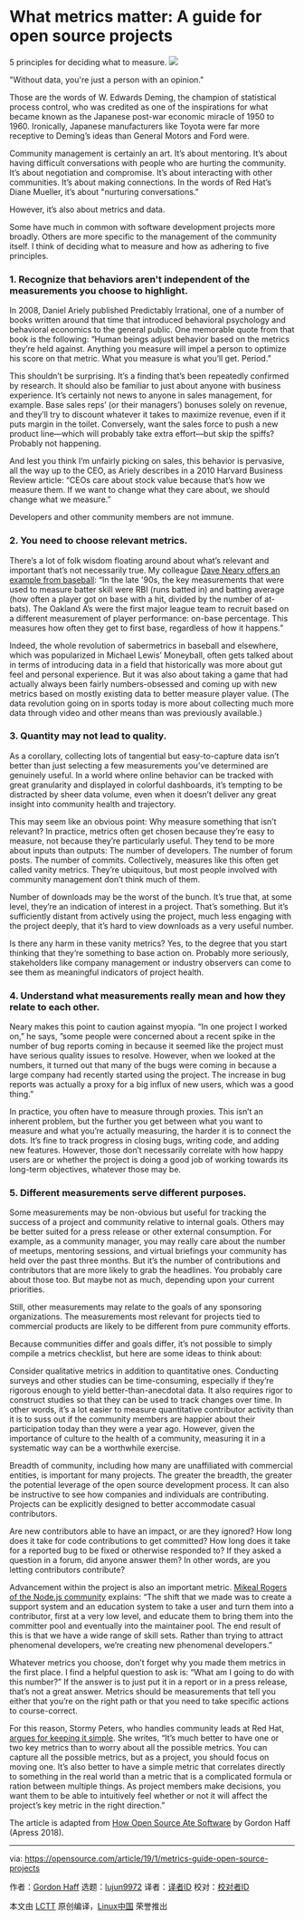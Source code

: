 [#]: collector: (lujun9972)
[#]: translator: ( )
[#]: reviewer: ( )
[#]: publisher: ( )
[#]: url: ( )
[#]: subject: (What metrics matter: A guide for open source projects)
[#]: via: (https://opensource.com/article/19/1/metrics-guide-open-source-projects)
[#]: author: (Gordon Haff https://opensource.com/users/ghaff)

What metrics matter: A guide for open source projects
======
5 principles for deciding what to measure.
![](https://opensource.com/sites/default/files/styles/image-full-size/public/lead-images/metrics_data_dashboard_system_computer_analytics.png?itok=oxAeIEI-)

"Without data, you're just a person with an opinion."

Those are the words of W. Edwards Deming, the champion of statistical process control, who was credited as one of the inspirations for what became known as the Japanese post-war economic miracle of 1950 to 1960. Ironically, Japanese manufacturers like Toyota were far more receptive to Deming’s ideas than General Motors and Ford were.

Community management is certainly an art. It’s about mentoring. It’s about having difficult conversations with people who are hurting the community. It’s about negotiation and compromise. It’s about interacting with other communities. It’s about making connections. In the words of Red Hat’s Diane Mueller, it’s about "nurturing conversations."

However, it’s also about metrics and data.

Some have much in common with software development projects more broadly. Others are more specific to the management of the community itself. I think of deciding what to measure and how as adhering to five principles.

### 1. Recognize that behaviors aren't independent of the measurements you choose to highlight.

In 2008, Daniel Ariely published Predictably Irrational, one of a number of books written around that time that introduced behavioral psychology and behavioral economics to the general public. One memorable quote from that book is the following: “Human beings adjust behavior based on the metrics they’re held against. Anything you measure will impel a person to optimize his score on that metric. What you measure is what you’ll get. Period.”

This shouldn’t be surprising. It’s a finding that’s been repeatedly confirmed by research. It should also be familiar to just about anyone with business experience. It’s certainly not news to anyone in sales management, for example. Base sales reps’ (or their managers’) bonuses solely on revenue, and they’ll try to discount whatever it takes to maximize revenue, even if it puts margin in the toilet. Conversely, want the sales force to push a new product line—which will probably take extra effort—but skip the spiffs? Probably not happening.

And lest you think I’m unfairly picking on sales, this behavior is pervasive, all the way up to the CEO, as Ariely describes in a 2010 Harvard Business Review article: “CEOs care about stock value because that’s how we measure them. If we want to change what they care about, we should change what we measure.”

Developers and other community members are not immune.

### 2. You need to choose relevant metrics.

There’s a lot of folk wisdom floating around about what’s relevant and important that’s not necessarily true. My colleague [Dave Neary offers an example from baseball][1]: “In the late '90s, the key measurements that were used to measure batter skill were RBI (runs batted in) and batting average (how often a player got on base with a hit, divided by the number of at-bats). The Oakland A’s were the first major league team to recruit based on a different measurement of player performance: on-base percentage. This measures how often they get to first base, regardless of how it happens.”

Indeed, the whole revolution of sabermetrics in baseball and elsewhere, which was popularized in Michael Lewis’ Moneyball, often gets talked about in terms of introducing data in a field that historically was more about gut feel and personal experience. But it was also about taking a game that had actually always been fairly numbers-obsessed and coming up with new metrics based on mostly existing data to better measure player value. (The data revolution going on in sports today is more about collecting much more data through video and other means than was previously available.)

### 3. Quantity may not lead to quality.

As a corollary, collecting lots of tangential but easy-to-capture data isn’t better than just selecting a few measurements you’ve determined are genuinely useful. In a world where online behavior can be tracked with great granularity and displayed in colorful dashboards, it’s tempting to be distracted by sheer data volume, even when it doesn’t deliver any great insight into community health and trajectory.

This may seem like an obvious point: Why measure something that isn’t relevant? In practice, metrics often get chosen because they’re easy to measure, not because they’re particularly useful. They tend to be more about inputs than outputs: The number of developers. The number of forum posts. The number of commits. Collectively, measures like this often get called vanity metrics. They’re ubiquitous, but most people involved with community management don’t think much of them.

Number of downloads may be the worst of the bunch. It’s true that, at some level, they’re an indication of interest in a project. That’s something. But it’s sufficiently distant from actively using the project, much less engaging with the project deeply, that it’s hard to view downloads as a very useful number.

Is there any harm in these vanity metrics? Yes, to the degree that you start thinking that they’re something to base action on. Probably more seriously, stakeholders like company management or industry observers can come to see them as meaningful indicators of project health.

### 4. Understand what measurements really mean and how they relate to each other.

Neary makes this point to caution against myopia. “In one project I worked on,” he says, ”some people were concerned about a recent spike in the number of bug reports coming in because it seemed like the project must have serious quality issues to resolve. However, when we looked at the numbers, it turned out that many of the bugs were coming in because a large company had recently started using the project. The increase in bug reports was actually a proxy for a big influx of new users, which was a good thing.”

In practice, you often have to measure through proxies. This isn’t an inherent problem, but the further you get between what you want to measure and what you’re actually measuring, the harder it is to connect the dots. It’s fine to track progress in closing bugs, writing code, and adding new features. However, those don’t necessarily correlate with how happy users are or whether the project is doing a good job of working towards its long-term objectives, whatever those may be.

### 5. Different measurements serve different purposes.

Some measurements may be non-obvious but useful for tracking the success of a project and community relative to internal goals. Others may be better suited for a press release or other external consumption. For example, as a community manager, you may really care about the number of meetups, mentoring sessions, and virtual briefings your community has held over the past three months. But it’s the number of contributions and contributors that are more likely to grab the headlines. You probably care about those too. But maybe not as much, depending upon your current priorities.

Still, other measurements may relate to the goals of any sponsoring organizations. The measurements most relevant for projects tied to commercial products are likely to be different from pure community efforts.

Because communities differ and goals differ, it’s not possible to simply compile a metrics checklist, but here are some ideas to think about:

Consider qualitative metrics in addition to quantitative ones. Conducting surveys and other studies can be time-consuming, especially if they’re rigorous enough to yield better-than-anecdotal data. It also requires rigor to construct studies so that they can be used to track changes over time. In other words, it’s a lot easier to measure quantitative contributor activity than it is to suss out if the community members are happier about their participation today than they were a year ago. However, given the importance of culture to the health of a community, measuring it in a systematic way can be a worthwhile exercise.

Breadth of community, including how many are unaffiliated with commercial entities, is important for many projects. The greater the breadth, the greater the potential leverage of the open source development process. It can also be instructive to see how companies and individuals are contributing. Projects can be explicitly designed to better accommodate casual contributors.

Are new contributors able to have an impact, or are they ignored? How long does it take for code contributions to get committed? How long does it take for a reported bug to be fixed or otherwise responded to? If they asked a question in a forum, did anyone answer them? In other words, are you letting contributors contribute?

Advancement within the project is also an important metric. [Mikeal Rogers of the Node.js community][2] explains: “The shift that we made was to create a support system and an education system to take a user and turn them into a contributor, first at a very low level, and educate them to bring them into the committer pool and eventually into the maintainer pool. The end result of this is that we have a wide range of skill sets. Rather than trying to attract phenomenal developers, we’re creating new phenomenal developers.”

Whatever metrics you choose, don’t forget why you made them metrics in the first place. I find a helpful question to ask is: “What am I going to do with this number?” If the answer is to just put it in a report or in a press release, that’s not a great answer. Metrics should be measurements that tell you either that you’re on the right path or that you need to take specific actions to course-correct.

For this reason, Stormy Peters, who handles community leads at Red Hat, [argues for keeping it simple][3]. She writes, “It’s much better to have one or two key metrics than to worry about all the possible metrics. You can capture all the possible metrics, but as a project, you should focus on moving one. It’s also better to have a simple metric that correlates directly to something in the real world than a metric that is a complicated formula or ration between multiple things. As project members make decisions, you want them to be able to intuitively feel whether or not it will affect the project’s key metric in the right direction.”

The article is adapted from [How Open Source Ate Software][4] by Gordon Haff (Apress 2018).

--------------------------------------------------------------------------------

via: https://opensource.com/article/19/1/metrics-guide-open-source-projects

作者：[Gordon Haff][a]
选题：[lujun9972][b]
译者：[译者ID](https://github.com/译者ID)
校对：[校对者ID](https://github.com/校对者ID)

本文由 [LCTT](https://github.com/LCTT/TranslateProject) 原创编译，[Linux中国](https://linux.cn/) 荣誉推出

[a]: https://opensource.com/users/ghaff
[b]: https://github.com/lujun9972
[1]: https://community.redhat.com/blog/2014/07/when-metrics-go-wrong/
[2]: https://opensource.com/article/17/3/nodejs-community-casual-contributors
[3]: https://medium.com/open-source-communities/3-important-things-to-consider-when-measuring-your-success-50e21ad82858
[4]: https://www.apress.com/us/book/9781484238936
